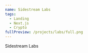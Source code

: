 ```yaml
---
name: Sidestream Labs
tags:
  - Landing
  - Next.js
  - Crypto
fullPreview: /projects/labs/full.png
---
```


Sidestream Labs
